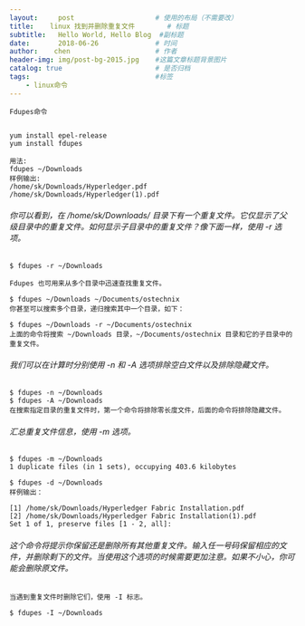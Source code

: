 ```yaml
---
layout:     post                    # 使用的布局（不需要改）
title:    linux 找到并删除重复文件        # 标题 
subtitle:   Hello World, Hello Blog  #副标题
date:       2018-06-26              # 时间
author:    chen                     # 作者
header-img: img/post-bg-2015.jpg    #这篇文章标题背景图片
catalog: true                       # 是否归档
tags:                               #标签
    - linux命令
---
```




```
Fdupes命令


yum install epel-release
yum install fdupes

用法:
fdupes ~/Downloads
样例输出:
/home/sk/Downloads/Hyperledger.pdf
/home/sk/Downloads/Hyperledger(1).pdf
```


###### 你可以看到，在 /home/sk/Downloads/ 目录下有一个重复文件。它仅显示了父级目录中的重复文件。如何显示子目录中的重复文件？像下面一样，使用 -r 选项。


```
$ fdupes -r ~/Downloads

Fdupes 也可用来从多个目录中迅速查找重复文件。

$ fdupes ~/Downloads ~/Documents/ostechnix
你甚至可以搜索多个目录，递归搜索其中一个目录，如下：

$ fdupes ~/Downloads -r ~/Documents/ostechnix
上面的命令将搜索 ~/Downloads 目录，~/Documents/ostechnix 目录和它的子目录中的重复文件。
```



###### 我们可以在计算时分别使用 -n 和 -A 选项排除空白文件以及排除隐藏文件。


```
$ fdupes -n ~/Downloads
$ fdupes -A ~/Downloads
在搜索指定目录的重复文件时，第一个命令将排除零长度文件，后面的命令将排除隐藏文件。
```


###### 汇总重复文件信息，使用 -m 选项。


```
$ fdupes -m ~/Downloads
1 duplicate files (in 1 sets), occupying 403.6 kilobytes

$ fdupes -d ~/Downloads
样例输出：

[1] /home/sk/Downloads/Hyperledger Fabric Installation.pdf
[2] /home/sk/Downloads/Hyperledger Fabric Installation(1).pdf
Set 1 of 1, preserve files [1 - 2, all]:
```


###### 这个命令将提示你保留还是删除所有其他重复文件。输入任一号码保留相应的文件，并删除剩下的文件。当使用这个选项的时候需要更加注意。如果不小心，你可能会删除原文件。



```
当遇到重复文件时删除它们，使用 -I 标志。

$ fdupes -I ~/Downloads
```




